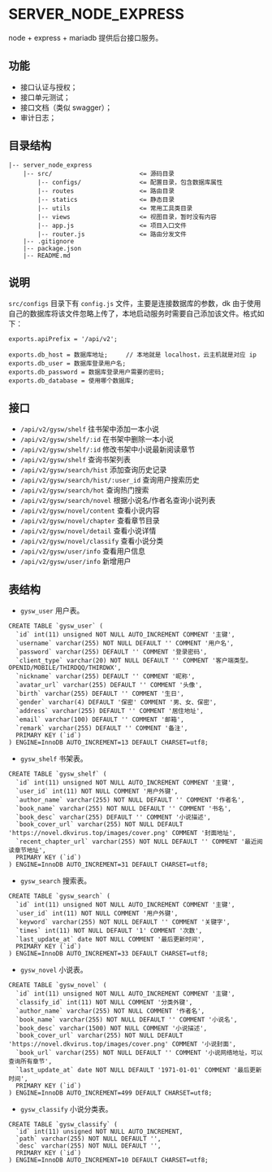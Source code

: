 # SERVER_NODE_EXPRESS

node + express + mariadb 提供后台接口服务。

## 功能

- 接口认证与授权；
- 接口单元测试；
- 接口文档（类似 swagger）；
- 审计日志；

## 目录结构

```
|-- server_node_express
    |-- src/                        <= 源码目录
        |-- configs/                <= 配置目录，包含数据库属性
        |-- routes                  <= 路由目录
        |-- statics                 <= 静态目录
        |-- utils                   <= 常用工具类目录
        |-- views                   <= 视图目录，暂时没有内容
        |-- app.js                  <= 项目入口文件
        |-- router.js               <= 路由分发文件
    |-- .gitignore
    |-- package.json
    |-- README.md
```

## 说明

`src/configs` 目录下有 `config.js` 文件，主要是连接数据库的参数，dk 由于使用自己的数据库将该文件忽略上传了，本地启动服务时需要自己添加该文件。格式如下：

```
exports.apiPrefix = '/api/v2';

exports.db_host = 数据库地址;     // 本地就是 localhost，云主机就是对应 ip
exports.db_user = 数据库登录用户名;
exports.db_password = 数据库登录用户需要的密码;
exports.db_database = 使用哪个数据库;
```

## 接口

- `/api/v2/gysw/shelf` 往书架中添加一本小说
- `/api/v2/gysw/shelf/:id` 在书架中删除一本小说
- `/api/v2/gysw/shelf/:id` 修改书架中小说最新阅读章节
- `/api/v2/gysw/shelf` 查询书架列表
- `/api/v2/gysw/search/hist` 添加查询历史记录
- `/api/v2/gysw/search/hist/:user_id` 查询用户搜索历史
- `/api/v2/gysw/search/hot` 查询热门搜索
- `/api/v2/gysw/search/novel` 根据小说名/作者名查询小说列表
- `/api/v2/gysw/novel/content` 查看小说内容
- `/api/v2/gysw/novel/chapter` 查看章节目录
- `/api/v2/gysw/novel/detail` 查看小说详情
- `/api/v2/gysw/novel/classify` 查看小说分类 
- `/api/v2/gysw/user/info` 查看用户信息
- `/api/v2/gysw/user/info` 新增用户

## 表结构

- `gysw_user` 用户表。

```
CREATE TABLE `gysw_user` (
  `id` int(11) unsigned NOT NULL AUTO_INCREMENT COMMENT '主键',
  `username` varchar(255) NOT NULL DEFAULT '' COMMENT '用户名',
  `password` varchar(255) DEFAULT '' COMMENT '登录密码',
  `client_type` varchar(20) NOT NULL DEFAULT '' COMMENT '客户端类型。OPENID/MOBILE/THIRDQQ/THIRDWX',
  `nickname` varchar(255) DEFAULT '' COMMENT '昵称',
  `avatar_url` varchar(255) DEFAULT '' COMMENT '头像',
  `birth` varchar(255) DEFAULT '' COMMENT '生日',
  `gender` varchar(4) DEFAULT '保密' COMMENT '男、女、保密',
  `address` varchar(255) DEFAULT '' COMMENT '居住地址',
  `email` varchar(100) DEFAULT '' COMMENT '邮箱',
  `remark` varchar(255) DEFAULT '' COMMENT '备注',
  PRIMARY KEY (`id`)
) ENGINE=InnoDB AUTO_INCREMENT=13 DEFAULT CHARSET=utf8;
```

- `gysw_shelf` 书架表。

```
CREATE TABLE `gysw_shelf` (
  `id` int(11) unsigned NOT NULL AUTO_INCREMENT COMMENT '主键',
  `user_id` int(11) NOT NULL COMMENT '用户外键',
  `author_name` varchar(255) NOT NULL DEFAULT '' COMMENT '作者名',
  `book_name` varchar(255) NOT NULL DEFAULT '' COMMENT '书名',
  `book_desc` varchar(255) DEFAULT '' COMMENT '小说描述',
  `book_cover_url` varchar(255) NOT NULL DEFAULT 'https://novel.dkvirus.top/images/cover.png' COMMENT '封面地址',
  `recent_chapter_url` varchar(255) NOT NULL DEFAULT '' COMMENT '最近阅读章节地址',
  PRIMARY KEY (`id`)
) ENGINE=InnoDB AUTO_INCREMENT=31 DEFAULT CHARSET=utf8;
```

- `gysw_search` 搜索表。

```
CREATE TABLE `gysw_search` (
  `id` int(11) unsigned NOT NULL AUTO_INCREMENT COMMENT '主键',
  `user_id` int(11) NOT NULL COMMENT '用户外键',
  `keyword` varchar(255) NOT NULL DEFAULT '' COMMENT '关键字',
  `times` int(11) NOT NULL DEFAULT '1' COMMENT '次数',
  `last_update_at` date NOT NULL COMMENT '最后更新时间',
  PRIMARY KEY (`id`)
) ENGINE=InnoDB AUTO_INCREMENT=33 DEFAULT CHARSET=utf8;
```

- `gysw_novel` 小说表。

```
CREATE TABLE `gysw_novel` (
  `id` int(11) unsigned NOT NULL AUTO_INCREMENT COMMENT '主键',
  `classify_id` int(11) NOT NULL COMMENT '分类外键',
  `author_name` varchar(255) NOT NULL COMMENT '作者名',
  `book_name` varchar(255) NOT NULL DEFAULT '' COMMENT '小说名',
  `book_desc` varchar(1500) NOT NULL COMMENT '小说描述',
  `book_cover_url` varchar(255) NOT NULL DEFAULT 'https://novel.dkvirus.top/images/cover.png' COMMENT '小说封面',
  `book_url` varchar(255) NOT NULL DEFAULT '' COMMENT '小说网络地址，可以查询所有章节',
  `last_update_at` date NOT NULL DEFAULT '1971-01-01' COMMENT '最后更新时间',
  PRIMARY KEY (`id`)
) ENGINE=InnoDB AUTO_INCREMENT=499 DEFAULT CHARSET=utf8;
```

- `gysw_classify` 小说分类表。

```
CREATE TABLE `gysw_classify` (
  `id` int(11) unsigned NOT NULL AUTO_INCREMENT,
  `path` varchar(255) NOT NULL DEFAULT '',
  `desc` varchar(255) NOT NULL DEFAULT '',
  PRIMARY KEY (`id`)
) ENGINE=InnoDB AUTO_INCREMENT=10 DEFAULT CHARSET=utf8;
```